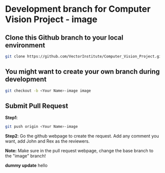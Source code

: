 # Development branch for Computer Vision Project - image

## Clone this Github branch to your local environment

```bash
git clone https://github.com/VectorInstitute/Computer_Vision_Project.git --branch image
```

## You might want to create your own branch during development

```bash
git checkout -b <Your Name>-image image
```

## Submit Pull Request

**Step1**:
```bash
git push origin <Your Name>-image
```

**Step2**: 
Go the github webpage to create the request. Add any comment you want, add John and Rex as the reviewers.

**Note:**
Make sure in the pull request webpage, change the base branch to the "image" branch!


**dummy update**
hello